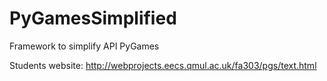 PyGamesSimplified
=================

Framework to simplify API PyGames

Students website:
http://webprojects.eecs.qmul.ac.uk/fa303/pgs/text.html

